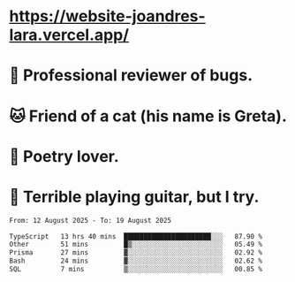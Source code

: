 # https://website-joandres-lara.vercel.app/
# 🐛 Professional reviewer of bugs.
# 🐱 Friend of a cat (his name is Greta).
# 📜 Poetry lover.
# 🎸 Terrible playing guitar, but I try.

<!--START_SECTION:waka-->

```txt
From: 12 August 2025 - To: 19 August 2025

TypeScript   13 hrs 40 mins  ██████████████████████░░░   87.90 %
Other        51 mins         █▒░░░░░░░░░░░░░░░░░░░░░░░   05.49 %
Prisma       27 mins         ▓░░░░░░░░░░░░░░░░░░░░░░░░   02.92 %
Bash         24 mins         ▓░░░░░░░░░░░░░░░░░░░░░░░░   02.62 %
SQL          7 mins          ▒░░░░░░░░░░░░░░░░░░░░░░░░   00.85 %
```

<!--END_SECTION:waka-->
